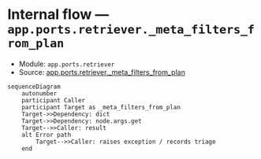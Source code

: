# Internal flow — `app.ports.retriever._meta_filters_from_plan`

- Module: `app.ports.retriever`
- Source: [app.ports.retriever._meta_filters_from_plan](../Src/backend/app/ports/retriever.py#L63)

```mermaid
sequenceDiagram
    autonumber
    participant Caller
    participant Target as _meta_filters_from_plan
    Target->>Dependency: dict
    Target->>Dependency: node.args.get
    Target-->>Caller: result
    alt Error path
        Target-->>Caller: raises exception / records triage
    end
```